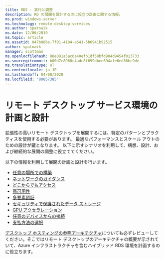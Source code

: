 ```yaml
---
title: RDS - 実行と調整
description: RD の展開を設計するのに役立つ計画に関する情報。
ms.prod: windows-server
ms.technology: remote-desktop-services
ms.author: spatnaik
ms.date: 12/06/2019
ms.topic: article
ms.assetid: 047b08be-7f91-4194-a641-5b6941b92515
author: spatnaik
manager: scottman
ms.openlocfilehash: 88e081a5ac6a40efb1df50bfd904d9454f013733
ms.sourcegitcommit: b00d7c8968c4adc8f699dbee694afe6ed36bc9de
ms.translationtype: HT
ms.contentlocale: ja-JP
ms.lasthandoff: 04/08/2020
ms.locfileid: "80857385"
---
```

# <a name="plan-and-design-your-remote-desktop-services-environment"></a>リモート デスクトップ サービス環境の計画と設計

拡張性の高いリモート デスクトップを展開するには、特定のパターンとプラクティスを使用する必要があります。
最適なパフォーマンスとスケール アウトのための設計が鍵となります。 以下に示すシナリオを利用して、構想、設計、および継続的な展開の調整に役立ててください。

以下の情報を利用して展開の計画と設計を行います。

- [任意の場所での構築](rds-plan-build-anywhere.md)
- [ネットワークのガイダンス](network-guidance.md)
- [どこからでもアクセス](rds-plan-access-from-anywhere.md)
- [高可用性](rds-plan-high-availability.md)
- [多要素認証](rds-plan-mfa.md)
- [セキュリティで保護されたデータ ストレージ](rds-plan-secure-data-storage.md)
- [GPU アクセラレーション](rds-graphics-virtualization.md)
- [任意のデバイスからの接続](rds-plan-connect-from-any-device.md)
- [支払方法の選択](rds-plan-choose-how-you-pay.md)

[デスクトップ ホスティングの参照アーキテクチャ](desktop-hosting-reference-architecture.md)についても必ずレビューしてください。そこではリモート デスクトップのアーキテクチャの概要が示されていて、Azure インフラストラクチャを含むハイブリッド RDS 環境を計画するのに役立ちます。
